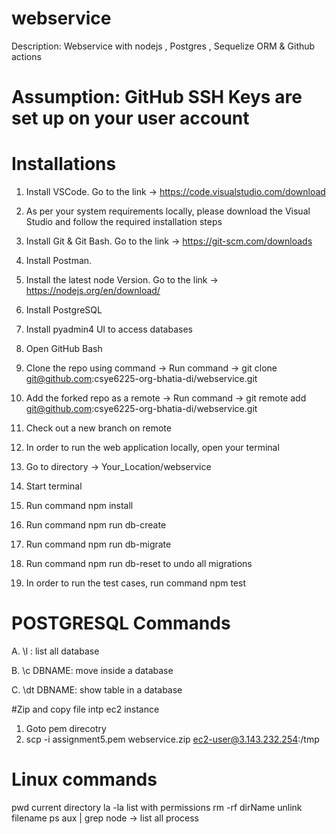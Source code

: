 # webservice
Description: Webservice with nodejs , Postgres , Sequelize ORM & Github actions

# Assumption: GitHub SSH Keys are set up on your user account

# Installations
1. Install VSCode. Go to the link -> https://code.visualstudio.com/download
2. As per your system requirements locally, please download the Visual Studio and follow the required installation steps
3. Install Git & Git Bash. Go to the link -> https://git-scm.com/downloads
4. Install Postman.
5. Install the latest node Version. Go to the link -> https://nodejs.org/en/download/
6. Install PostgreSQL
7. Install pyadmin4 UI to access databases
8. Open GitHub Bash
9. Clone the repo using command -> Run command -> git clone git@github.com:csye6225-org-bhatia-di/webservice.git

10. Add the forked repo as a remote -> Run command -> git remote add <YOUR-USERNAME> git@github.com:csye6225-org-bhatia-di/webservice.git
11. Check out a new branch on remote
12. In order to run the web application locally, open your terminal
13. Go to directory -> Your_Location/webservice
14. Start terminal
15. Run command npm install
16. Run command npm run db-create
17. Run command npm run db-migrate
18. Run command npm run db-reset to undo all migrations
19. In order to run the test cases, run command npm test

# POSTGRESQL Commands


A. \l : list all database 

B. \c DBNAME: move inside a database

C. \dt DBNAME: show table in a database


#Zip and copy file intp ec2 instance
1. Goto pem direcotry
2. scp -i assignment5.pem webservice.zip ec2-user@3.143.232.254:/tmp

# Linux commands
pwd current directory
la -la list with permissions
rm -rf dirName
unlink filename
ps aux | grep node -> list all process
